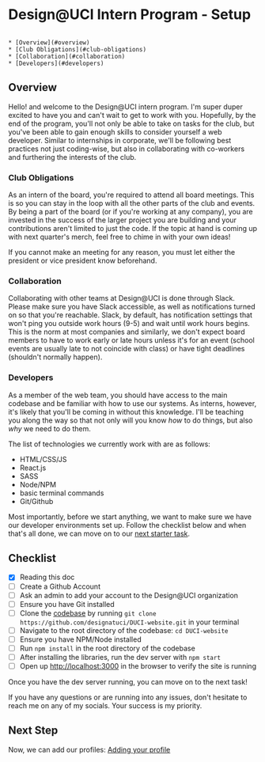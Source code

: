 # Design@UCI Intern Program - Setup

```table-of-contents

* [Overview](#overview)
* [Club Obligations](#club-obligations)
* [Collaboration](#collaboration)
* [Developers](#developers)

```

## Overview

Hello! and welcome to the Design@UCI intern program. I'm super duper excited to have you and can't wait to get to work with you. Hopefully, by the end of the program, you'll not only be able to take on tasks for the club, but you've been able to gain enough skills to consider yourself a web developer. Similar to internships in corporate, we'll be following best practices not just coding-wise, but also in collaborating with co-workers and furthering the interests of the club.

### Club Obligations

As an intern of the board, you're required to attend all board meetings. This is so you can stay in the loop with all the other parts of the club and events. By being a part of the board (or if you're working at any company), you are invested in the success of the larger project you are building and your contributions aren't limited to just the code. If the topic at hand is coming up with next quarter's merch, feel free to chime in with your own ideas!

If you cannot make an meeting for any reason, you must let either the president or vice president know beforehand.

### Collaboration

Collaborating with other teams at Design@UCI is done through Slack. Please make sure you have Slack accessible, as well as notifications turned on so that you're reachable. Slack, by default, has notification settings that won't ping you outside work hours (9-5) and wait until work hours begins. This is the norm at most companies and similarly, we don't expect board members to have to work early or late hours unless it's for an event (school events are usually late to not coincide with class) or have tight deadlines (shouldn't normally happen).

### Developers

As a member of the web team, you should have access to the main codebase and be familiar with how to use our systems. As interns, however, it's likely that you'll be coming in without this knowledge. I'll be teaching you along the way so that not only will you know *how* to do things, but also *why* we need to do them.

The list of technologies we currently work with are as follows:

- HTML/CSS/JS
- React.js
- SASS
- Node/NPM
- basic terminal commands
- Git/Github

Most importantly, before we start anything, we want to make sure we have our developer environments set up. Follow the checklist below and when that's all done, we can move on to our [next starter task](/tutorial/duci-intern-starter-tasks/adding-your-profile).

## Checklist


- [x] Reading this doc
- [ ] Create a Github Account
- [ ] Ask an admin to add your account to the Design@UCI organization
- [ ] Ensure you have Git installed
- [ ] Clone the [codebase](https://github.com/designatuci/DUCI-website) by running 
    ```git clone https://github.com/designatuci/DUCI-website.git``` 
    in your terminal
- [ ] Navigate to the root directory of the codebase: ```cd DUCI-website```
- [ ] Ensure you have NPM/Node installed 
- [ ] Run `npm install` in the root directory of the codebase
- [ ] After installing the libraries, run the dev server with ```npm start```
- [ ] Open up [http://localhost:3000](http://localhost:3000) in the browser to verify the site is running

Once you have the dev server running, you can move on to the next task!

If you have any questions or are running into any issues, don't hesitate to reach me on any of my socials. Your success is my priority.


## Next Step

Now, we can add our profiles: [Adding your profile](/tutorial/duci-intern-starter-tasks/adding-your-profile)
